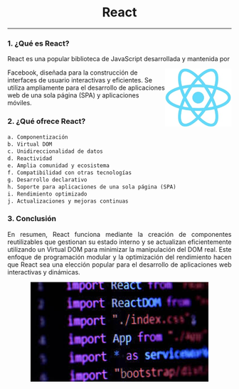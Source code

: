 <div style="text-align:center;">
    <h1>React</h1>
</div>

__________________
### 1. ¿Qué es React?

<p style="text-align: justify;"> React es una popular biblioteca de JavaScript desarrollada y mantenida por 

</p><img src=https://raw.githubusercontent.com/raccssoo/SMX2-M8UF1A1-HistoriaWeb-2012-React-OscarBallester/main/Images/reactlogo.jpg?token=GHSAT0AAAAAACHULFFFSRJQ5JN3MPASX64UZJAC2LQ alt="react" style="float: right; width: 150px;">

Facebook, diseñada para la construcción de interfaces de usuario interactivas y eficientes. Se utiliza ampliamente para el desarrollo de aplicaciones web de una sola página (SPA) y aplicaciones móviles.

### 2. ¿Qué ofrece React? 

    a. Componentización
    b. Virtual DOM
    c. Unidireccionalidad de datos
    d. Reactividad
    e. Amplia comunidad y ecosistema
    f. Compatibilidad con otras tecnologías
    g. Desarrollo declarativo
    h. Soporte para aplicaciones de una sola página (SPA)
    i. Rendimiento optimizado
    j. Actualizaciones y mejoras continuas

    
### 3. Conclusión

<p style="text-align: justify;">
En resumen, React funciona mediante la creación de componentes reutilizables que gestionan su estado interno y se actualizan eficientemente utilizando un Virtual DOM para minimizar la manipulación del DOM real. Este enfoque de programación modular y la optimización del rendimiento hacen que React sea una elección popular para el desarrollo de aplicaciones web interactivas y dinámicas.


<div style="text-align:center;">
    <img src="https://raw.githubusercontent.com/raccssoo/SMX2-M8UF1A1-HistoriaWeb-2012-React-OscarBallester/main/Images/reactlibrary.jpg?token=GHSAT0AAAAAACHULFFFUG3WCRSVJNN2HLDGZJADZ5Q" alt="Texto alternativo" width="400px" />
</div>